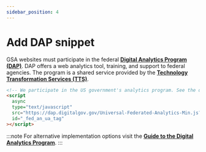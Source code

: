 ```yaml
---
sidebar_position: 4
---
```


# Add DAP snippet

GSA websites must participate in the federal **[Digital Analytics Program (DAP)](http://digital.gov/services/dap/)**. DAP offers a web analytics tool, training, and support to federal agencies. The program is a shared service provided by the **[Technology Transformation Services (TTS)](http://www.gsa.gov/tts)**.

```html
<!-- We participate in the US government's analytics program. See the data at analytics.usa.gov. -->
<script
  async
  type="text/javascript"
  src="https://dap.digitalgov.gov/Universal-Federated-Analytics-Min.js?agency=GSA"
  id="_fed_an_ua_tag"
></script>
```

:::note
For alternative implementation options visit the **[Guide to the Digital Analytics Program](https://digital.gov/guides/dap/add-your-site-dap/)**.
:::
